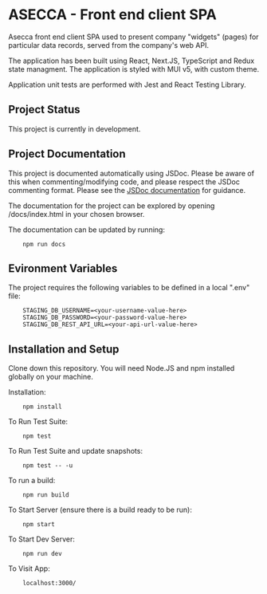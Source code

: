 # ASECCA - Front end client SPA

Asecca front end client SPA used to present company "widgets" (pages) for particular data records, served from the company's web API.

The application has been built using React, Next.JS, TypeScript and Redux
state managment. The application is styled with MUI v5, with custom theme.

Application unit tests are performed with Jest and React Testing Library.

## Project Status

This project is currently in development.

## Project Documentation

This project is documented automatically using JSDoc. Please be aware of this when commenting/modifying code, and please respect the JSDoc commenting format. Please see the [JSDoc documentation](https://jsdoc.app/) for guidance.

The documentation for the project can be explored by opening /docs/index.html in your chosen browser.

The documentation can be updated by running:

        npm run docs

## Evironment Variables

The project requires the following variables to be defined in a local
".env" file:

        STAGING_DB_USERNAME=<your-username-value-here>
        STAGING_DB_PASSWORD=<your-password-value-here>
        STAGING_DB_REST_API_URL=<your-api-url-value-here>

## Installation and Setup

Clone down this repository. You will need Node.JS and npm installed globally on your machine.

Installation:

        npm install

To Run Test Suite:

        npm test

To Run Test Suite and update snapshots:

        npm test -- -u

To run a build:

        npm run build

To Start Server (ensure there is a build ready to be run):

        npm start

To Start Dev Server:

        npm run dev

To Visit App:

        localhost:3000/
